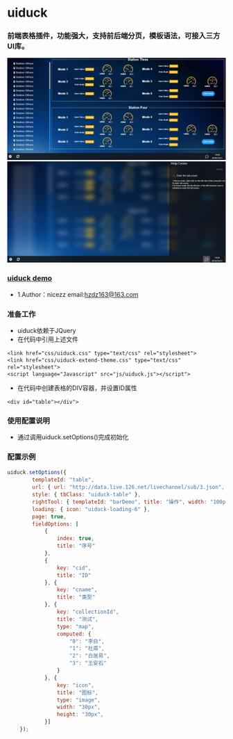 # uiduck
### 前端表格插件，功能强大，支持前后端分页，模板语法，可接入三方UI库。<br>
![Image text](https://github.com/duzhen-cn/wini-os/blob/master/img/QQ%E6%88%AA%E5%9B%BE20181011143040.jpg)
![Image text](https://github.com/duzhen-cn/wini-os/blob/master/img/QQ%E6%88%AA%E5%9B%BE20181011143446.jpg)

### [uiduck demo](http://118.24.149.105//demo/index.html)<br>

* 1.Author：nicezz email:hzdz163@163.com<br>

### 准备工作
- uiduck依赖于JQuery
- 在代码中引用上述文件
````
<link href="css/uiduck.css" type="text/css" rel="stylesheet">
<link href="css/uiduck-extend-theme.css" type="text/css" rel="stylesheet">
<script language="Javascript" src="js/uiduck.js"></script">
````
- 在代码中创建表格的DIV容器，并设置ID属性
````
<div id="table"></div">
````
### 使用配置说明
- 通过调用uiduck.setOptions()完成初始化
### 配置示例
````javascript
uiduck.setOptions({
		templateId: "table",
		url: { url: "http://data.live.126.net/livechannel/sub/3.json", type: "POST", key: "sublives" },
		style: { tbClass: "uiduck-table" },
		rightTool: { templateId: "barDemo", title: "操作", width: "100px" },
		loading: { icon: "uiduck-loading-6" },
		page: true,
		fieldOptions: [
			{
				index: true,
				title: "序号"
			},
			{
				key: "cid",
				title: "ID"
			}, {
				key: "cname",
				title: "类型"
			}, {
				key: "collectionId",
				title: "测试",
				type: "map",
				computed: {
					"0": "李白",
					"1": "杜甫",
					"2": "白居易",
					"3": "王安石"
				}
			}, {
				key: "icon",
				title: "图标",
				type: "image",
				width: "30px",
				height: "30px",
			}]
	});
````
